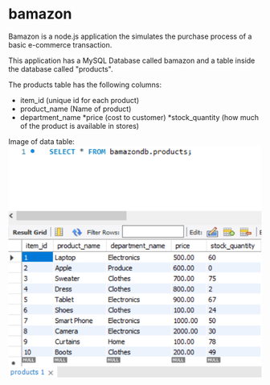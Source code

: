# bamazon

Bamazon is a node.js application the simulates the purchase process of a basic e-commerce transaction.


This application has a MySQL Database called bamazon and a table inside the database called "products".

The products table has the following columns:

* item_id (unique id for each product)
* product_name (Name of product)
* department_name
*price (cost to customer)
*stock_quantity (how much of the product is available in stores)


Image of data table: 
![Image of data table](https://github.com/NayCS/bamazon/blob/master/images/Step%201%20-%20Intial%20Products%20Table.png)



